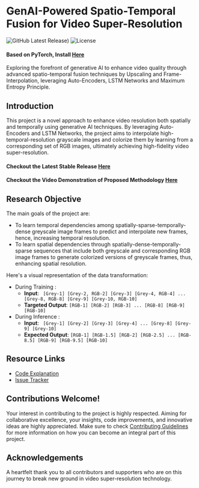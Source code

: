 # GenAI-Powered Spatio-Temporal Fusion for Video Super-Resolution
![GitHub Latest Release)](https://img.shields.io/github/v/release/iSiddharth20/Generative-AI-Based-Spatio-Temporal-Fusion?logo=github)
![License](https://img.shields.io/github/license/iSiddharth20/Spatio-Temporal-Fusion-in-Remote-Sensing)

#### Based on PyTorch, Install [Here](https://pytorch.org/get-started/locally/)

Exploring the forefront of generative AI to enhance video quality through advanced spatio-temporal fusion techniques by Upscaling and Frame-Interpolation, leveraging Auto-Encoders, LSTM Networks and Maximum Entropy Principle.

## Introduction
This project is a novel approach to enhance video resolution both spatially and temporally using generative AI techniques. By leveraging Auto-Encoders and LSTM Networks, the project aims to interpolate high-temporal-resolution grayscale images and colorize them by learning from a corresponding set of RGB images, ultimately achieving high-fidelity video super-resolution.

#### Checkout the Latest Stable Release [Here](https://github.com/iSiddharth20/Generative-AI-Based-Spatio-Temporal-Fusion/releases)
#### Checkout the Video Demonstration of Proposed Methodology [Here](https://github.com/iSiddharth20/Generative-AI-Based-Spatio-Temporal-Fusion/issues/27)



## Research Objective
The main goals of the project are:
- To learn temporal dependencies among spatially-sparse-temporally-dense greyscale image frames to predict and interpolate new frames, hence, increasing temporal resolution.
- To learn spatial dependencies through spatially-dense-temporally-sparse sequences that include both greyscale and corresponding RGB image frames to generate colorized versions of greyscale frames, thus, enhancing spatial resolution.


Here's a visual representation of the data transformation:
- During Training :
  - **Input**: ` [Grey-1] [Grey-2, RGB-2] [Grey-3] [Grey-4, RGB-4] ... [Grey-8, RGB-8] [Grey-9] [Grey-10, RGB-10]`
  - **Targeted Output**: `[RGB-1] [RGB-2] [RGB-3] ... [RGB-8] [RGB-9] [RGB-10]`
- During Inference :
  - **Input**: ` [Grey-1] [Grey-2] [Grey-3] [Grey-4] ... [Grey-8] [Grey-9] [Grey-10]`
  - **Expected Output**: `[RGB-1] [RGB-1.5] [RGB-2] [RGB-2.5] ... [RGB-8.5] [RGB-9] [RGB-9.5] [RGB-10]`

## Resource Links

- [Code Explanation](CodeExplanation.md) 
- [Issue Tracker](https://github.com/iSiddharth20/Spatio-Temporal-Fusion-in-Remote-Sensing/issues)

## Contributions Welcome!
Your interest in contributing to the project is highly respected. Aiming for collaborative excellence, your insights, code improvements, and innovative ideas are highly appreciated. Make sure to check [Contributing Guidelines](CONTRIBUTING.md) for more information on how you can become an integral part of this project.

## Acknowledgements
A heartfelt thank you to all contributors and supporters who are on this journey to break new ground in video super-resolution technology.
